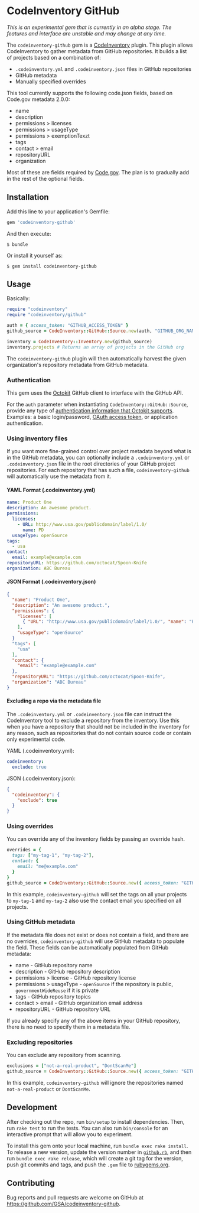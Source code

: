 # CodeInventory GitHub

*_This is an experimental gem that is currently in an alpha stage. The features and interface are unstable and may change at any time._*

The `codeinventory-github` gem is a [CodeInventory](https://github.com/GSA/codeinventory) plugin. This plugin allows CodeInventory to gather metadata from GitHub repositories. It builds a list of projects based on a combination of:

* `.codeinventory.yml` and `.codeinventory.json` files in GitHub repositories
* GitHub metadata
* Manually specified overrides

This tool currently supports the following code.json fields, based on Code.gov metadata 2.0.0:

* name
* description
* permissions > licenses
* permissions > usageType
* permissions > exemptionTexzt
* tags
* contact > email
* repositoryURL
* organization

Most of these are fields required by [Code.gov](https://code.gov/). The plan is to gradually add in the rest of the optional fields.

## Installation

Add this line to your application's Gemfile:

```ruby
gem 'codeinventory-github'
```

And then execute:

    $ bundle

Or install it yourself as:

    $ gem install codeinventory-github

## Usage

Basically:

```ruby
require "codeinventory"
require "codeinventory/github"

auth = { access_token: "GITHUB_ACCESS_TOKEN" }
github_source = CodeInventory::GitHub::Source.new(auth, "GITHUB_ORG_NAME")

inventory = CodeInventory::Inventory.new(github_source)
inventory.projects # Returns an array of projects in the GitHub org
```

The `codeinventory-github` plugin will then automatically harvest the given organization's repository metadata from GitHub metadata.

### Authentication

This gem uses the [Octokit](https://github.com/octokit/octokit.rb) GitHub client to interface with the GitHub API.

For the `auth` parameter when instantiating `CodeInventory::GitHub::Source`, provide any type of [authentication information that Octokit supports](https://github.com/octokit/octokit.rb#authentication). Examples: a basic login/password, [OAuth access token](https://developer.github.com/v3/oauth/), or application authentication.

### Using inventory files

If you want more fine-grained control over project metadata beyond what is in the GitHub metadata, you can optionally include a `.codeinventory.yml` or `.codeinventory.json` file in the root directories of your GitHub project repositories. For each repository that has such a file, `codeinventory-github` will automatically use the metadata from it.

#### YAML Format (.codeinventory.yml)

```yaml
name: Product One
description: An awesome product.
permissions:
  licenses:
    - URL: http://www.usa.gov/publicdomain/label/1.0/
      name: PD
  usageType: openSource
tags:
  - usa
contact:
  email: example@example.com
repositoryURL: https://github.com/octocat/Spoon-Knife
organization: ABC Bureau
```

#### JSON Format (.codeinventory.json)

```json
{
  "name": "Product One",
  "description": "An awesome product.",
  "permissions": {
    "licenses": [
      { "URL": "http://www.usa.gov/publicdomain/label/1.0/", "name": "PD" }
    ],
    "usageType": "openSource"
  }
  "tags": [
    "usa"
  ],
  "contact": {
    "email": "example@example.com"
  },
  "repositoryURL": "https://github.com/octocat/Spoon-Knife",
  "organization": "ABC Bureau"
}
```

#### Excluding a repo via the metadata file

The `.codeinventory.yml` or `.codeinventory.json` file can instruct the CodeInventory tool to exclude a repository from the inventory. Use this when you have a repository that should not be included in the inventory for any reason, such as repositories that do not contain source code or contain only experimental code.

YAML (.codeinventory.yml):

```yaml
codeinventory:
  exclude: true
```

JSON (.codeinventory.json):

```json
{
  "codeinventory": {
    "exclude": true
  }
}
```

### Using overrides

You can override any of the inventory fields by passing an override hash.

```ruby
overrides = {
  tags: ["my-tag-1", "my-tag-2"],
  contact: {
    email: "me@example.com"
  }
}
github_source = CodeInventory::GitHub::Source.new({ access_token: "GITHUB_ACCESS_TOKEN" }, "GITHUB_ORG_NAME", overrides: overrides)
```

In this example, `codeinventory-github` will set the tags on all your projects to `my-tag-1` and `my-tag-2` also use the contact email you specified on all projects.

### Using GitHub metadata

If the metadata file does not exist or does not contain a field, and there are no overrides, `codeinventory-github` will use GitHub metadata to populate the field. These fields can be automatically populated from GitHub metadata:

* name - GitHub repository name
* description - GitHub repository description
* permissions > license - GitHub repository license
* permissions > usageType - `openSource` if the repository is public, `governmentWideReuse` if it is private 
* tags - GitHub repository topics
* contact > email - GitHub organization email address
* repositoryURL - GitHub repository URL

If you already specify any of the above items in your GitHub repository, there is no need to specify them in a metadata file.

### Excluding repositories

You can exclude any repository from scanning.

```ruby
exclusions = ["not-a-real-product", "DontScanMe"]
github_source = CodeInventory::GitHub::Source.new({ access_token: "GITHUB_ACCESS_TOKEN" }, "GITHUB_ORG_NAME", exclude: exclusions)
```

In this example, `codeinventory-github` will ignore the repositories named `not-a-real-product` or `DontScanMe`.

## Development

After checking out the repo, run `bin/setup` to install dependencies. Then, run `rake test` to run the tests. You can also run `bin/console` for an interactive prompt that will allow you to experiment.

To install this gem onto your local machine, run `bundle exec rake install`. To release a new version, update the version number in [`github.rb`](/lib/codeinventory/github.rb), and then run `bundle exec rake release`, which will create a git tag for the version, push git commits and tags, and push the `.gem` file to [rubygems.org](https://rubygems.org).

## Contributing

Bug reports and pull requests are welcome on GitHub at https://github.com/GSA/codeinventory-github.
